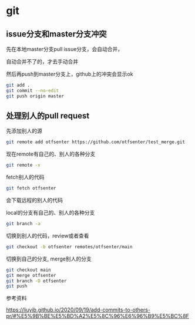 # git

## issue分支和master分支冲突

先在本地master分支pull issue分支，会自动合并，

自动合并不了的，才去手动合并

然后再push到master分支上，github上的冲突会显示ok

```bash
git add .
git commit --no-edit
git push origin master
```

## 处理别人的pull request

先添加别人的源

```bash
git remote add otfsenter https://github.com/otfsenter/test_merge.git

```

现在remote有自己的、别人的各种分支

```bash
git remote -v
```

fetch别人的代码

```bash
git fetch otfsenter
```

会下载远程的别人的代码

local的分支有自己的、别人的各种分支

```bash
git branch -a
```



切换到别人的代码，review或者查看

```bash
git checkout -b otfsenter remotes/otfsenter/main
```

切换到自己的分支, merge别人的分支

```bash
git checkout main
git merge otfsenter
git branch -D otfsenter
git push
```

参考资料

https://liuyib.github.io/2020/09/19/add-commits-to-others-pr/#%E5%9B%BE%E5%BD%A2%E5%8C%96%E6%96%B9%E5%BC%8F
